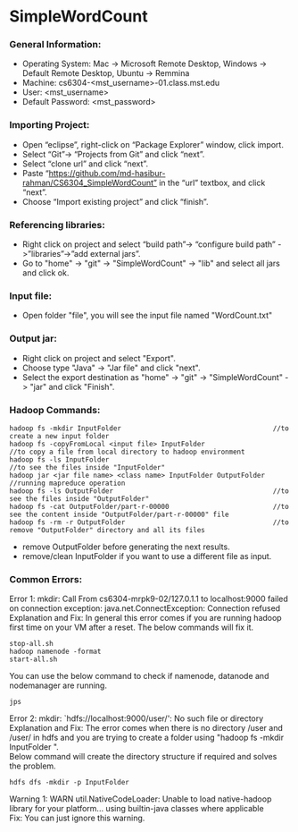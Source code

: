 # SimpleWordCount

### General Information:

* Operating System:         Mac -> Microsoft Remote Desktop, Windows -> Default Remote Desktop, Ubuntu -> Remmina
* Machine:                  cs6304-<mst_username>-01.class.mst.edu
* User:                     <mst_username>
* Default Password:         <mst_password>

### Importing Project:
* Open “eclipse”, right-click on “Package Explorer” window, click import.
* Select “Git”-> “Projects from Git” and click “next”.
* Select “clone url” and click “next”.
* Paste “https://github.com/md-hasibur-rahman/CS6304_SimpleWordCount” in the “url” textbox, and click “next”. 
* Choose “Import existing project” and click “finish”.

### Referencing libraries:
* Right click on project and select “build path”-> “configure build path” ->”libraries”->”add external jars”.
* Go to "home" -> "git" -> "SimpleWordCount" -> "lib" and select all jars and click ok.

### Input file:
* Open folder "file", you will see the input file named "WordCount.txt"

### Output jar:
* Right click on project and select "Export".
* Choose type "Java" -> "Jar file" and click "next".
* Select the export destination as "home" -> "git" -> "SimpleWordCount" -> "jar" and click "Finish".

### Hadoop Commands:
```
hadoop fs -mkdir InputFolder                                      //to create a new input folder
hadoop fs -copyFromLocal <input file> InputFolder                  //to copy a file from local directory to hadoop environment
hadoop fs -ls InputFolder                                          //to see the files inside "InputFolder"
hadoop jar <jar file name> <class name> InputFolder OutputFolder   //running mapreduce operation
hadoop fs -ls OutputFolder                                        //to see the files inside "OutputFolder"
hadoop fs -cat OutputFolder/part-r-00000                          //to see the content inside "OutputFolder/part-r-00000" file
hadoop fs -rm -r OutputFolder                                     //to remove "OutputFolder" directory and all its files
```

- remove OutputFolder before generating the next results.
- remove/clean InputFolder if you want to use a different file as input.


### Common Errors:
Error 1: mkdir: Call From cs6304-mrpk9-02/127.0.1.1 to localhost:9000 failed on connection exception: java.net.ConnectException: Connection refused  
Explanation and Fix: In general this error comes if you are running hadoop first time on your VM after a reset. The below commands will fix it.
```
stop-all.sh
hadoop namenode -format
start-all.sh
```
You can use the below command to check if namenode, datanode and nodemanager are running.
```
jps

```

Error 2: mkdir: `hdfs://localhost:9000/user/<username>': No such file or directory  
Explanation and Fix: The error comes when there is no directory /user and /user/<username> in hdfs and you are trying to create a folder using "hadoop fs -mkdir InputFolder ".   
Below command will create the directory structure if required and solves the problem.
```
hdfs dfs -mkdir -p InputFolder
```

Warning 1: WARN util.NativeCodeLoader: Unable to load native-hadoop library for your platform... using builtin-java classes where applicable  
Fix: You can just ignore this warning.


